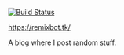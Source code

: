[![Build Status](https://travis-ci.org/Mariobob/mariobob.github.io.svg?branch=master)](https://travis-ci.org/Mariobob/mariobob.github.io)

https://remixbot.tk/  

A blog where I post random stuff.  
